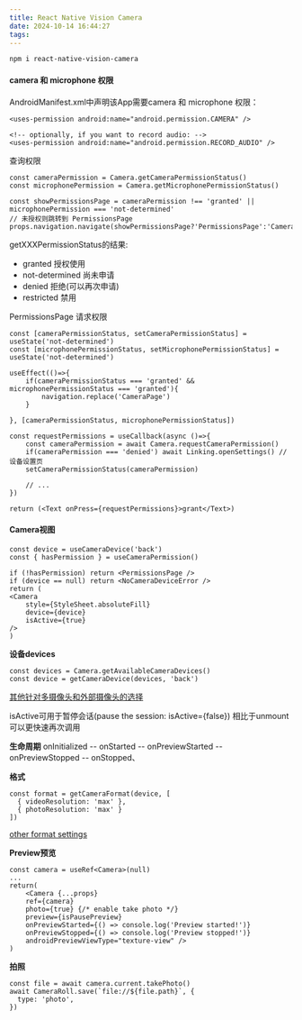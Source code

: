```yaml
---
title: React Native Vision Camera
date: 2024-10-14 16:44:27
tags:
---
```

```
npm i react-native-vision-camera
```
#### camera 和 microphone 权限
AndroidManifest.xml中声明该App需要camera 和 microphone 权限：
```
<uses-permission android:name="android.permission.CAMERA" />

<!-- optionally, if you want to record audio: -->
<uses-permission android:name="android.permission.RECORD_AUDIO" />
```
查询权限
```
const cameraPermission = Camera.getCameraPermissionStatus()
const microphonePermission = Camera.getMicrophonePermissionStatus()

const showPermissionsPage = cameraPermission !== 'granted' || microphonePermission === 'not-determined'
// 未授权则跳转到 PermissionsPage
props.navigation.navigate(showPermissionsPage?'PermissionsPage':'CameraPage')
```
getXXXPermissionStatus的结果:
+ granted 授权使用
+ not-determined 尚未申请
+ denied 拒绝(可以再次申请)
+ restricted 禁用

PermissionsPage 请求权限
```
const [cameraPermissionStatus, setCameraPermissionStatus] = useState('not-determined')
const [microphonePermissionStatus, setMicrophonePermissionStatus] = useState('not-determined')

useEffect(()=>{
    if(cameraPermissionStatus === 'granted' && microphonePermissionStatus === 'granted'){
        navigation.replace('CameraPage')
    }

}, [cameraPermissionStatus, microphonePermissionStatus])

const requestPermissions = useCallback(async ()=>{
    const cameraPermission = await Camera.requestCameraPermission()
    if(cameraPermission === 'denied') await Linking.openSettings() // 设备设置页
    setCameraPermissionStatus(cameraPermission)

    // ...
})

return (<Text onPress={requestPermissions}>grant</Text>)
```
#### Camera视图
```
const device = useCameraDevice('back')
const { hasPermission } = useCameraPermission()

if (!hasPermission) return <PermissionsPage />
if (device == null) return <NoCameraDeviceError />
return (
<Camera
    style={StyleSheet.absoluteFill}
    device={device}
    isActive={true}
/>
)
```
**设备devices**
```
const devices = Camera.getAvailableCameraDevices()
const device = getCameraDevice(devices, 'back')
```
[其他针对多摄像头和外部摄像头的选择](https://react-native-vision-camera.com/docs/guides/devices)

isActive可用于暂停会话(pause the session: isActive={false}) 相比于unmount可以更快速再次调用

**生命周期** 
onInitialized -- onStarted -- onPreviewStarted -- onPreviewStopped -- onStopped、

**格式**
```
const format = getCameraFormat(device, [
  { videoResolution: 'max' },
  { photoResolution: 'max' }
])
```
[other format settings](https://react-native-vision-camera.com/docs/guides/formats)

**Preview预览**
```
const camera = useRef<Camera>(null)
...
return(
    <Camera {...props} 
    ref={camera}
    photo={true} {/* enable take photo */}
    preview={isPausePreview}
    onPreviewStarted={() => console.log('Preview started!')}
    onPreviewStopped={() => console.log('Preview stopped!')}
    androidPreviewViewType="texture-view" />
)
```
**拍照**
```
const file = await camera.current.takePhoto()
await CameraRoll.save(`file://${file.path}`, {
  type: 'photo',
}) 
```